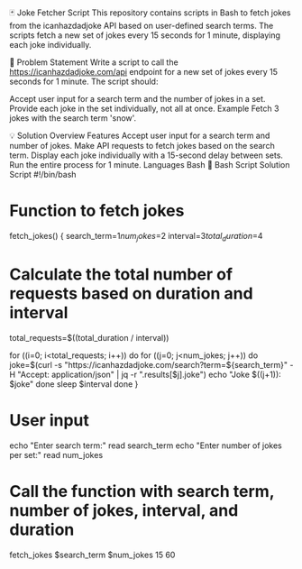 🃏 Joke Fetcher Script
This repository contains scripts in Bash to fetch jokes from the icanhazdadjoke API based on user-defined search terms. The scripts fetch a new set of jokes every 15 seconds for 1 minute, displaying each joke individually.

📜 Problem Statement
Write a script to call the https://icanhazdadjoke.com/api endpoint for a new set of jokes every 15 seconds for 1 minute. The script should:

Accept user input for a search term and the number of jokes in a set.
Provide each joke in the set individually, not all at once.
Example
Fetch 3 jokes with the search term 'snow'.

💡 Solution Overview
Features
Accept user input for a search term and number of jokes.
Make API requests to fetch jokes based on the search term.
Display each joke individually with a 15-second delay between sets.
Run the entire process for 1 minute.
Languages
Bash
🐚 Bash Script Solution
Script
#!/bin/bash

# Function to fetch jokes
fetch_jokes() {
  search_term=$1
  num_jokes=$2
  interval=$3
  total_duration=$4
  
  # Calculate the total number of requests based on duration and interval
  total_requests=$((total_duration / interval))
  
  for ((i=0; i<total_requests; i++))
  do
    for ((j=0; j<num_jokes; j++))
    do
      joke=$(curl -s "https://icanhazdadjoke.com/search?term=${search_term}" -H "Accept: application/json" | jq -r ".results[$j].joke")
      echo "Joke $((j+1)): $joke"
    done
    sleep $interval
  done
}

# User input
echo "Enter search term:"
read search_term
echo "Enter number of jokes per set:"
read num_jokes

# Call the function with search term, number of jokes, interval, and duration
fetch_jokes $search_term $num_jokes 15 60

